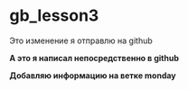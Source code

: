 # gb_lesson3
Это изменение я отправлю на github

**А это я написал непосредственно в github**

**Добавляю информацию на ветке monday**
